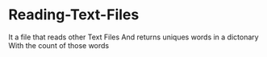 # Reading-Text-Files

It a file that reads other Text Files
And returns uniques words in a dictonary 
With the count of those words 
